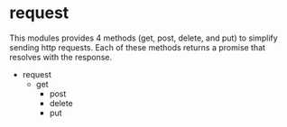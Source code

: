 # request

This modules provides 4 methods (get, post, delete, and put) to simplify sending
http requests. Each of these methods returns a promise that resolves with the
response.

* request
  * get
	* post
	* delete
	* put

